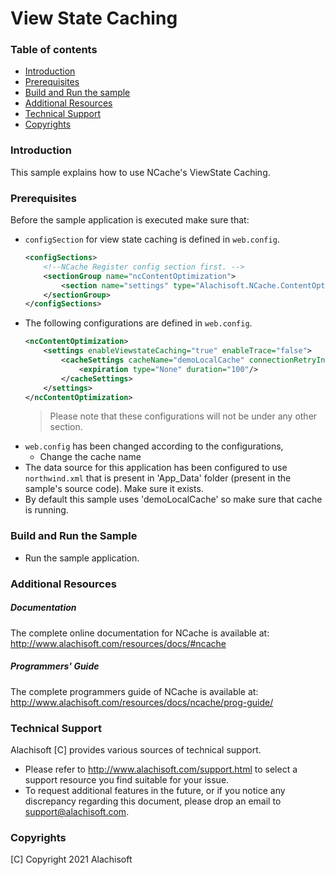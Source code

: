 # View State Caching

### Table of contents

* [Introduction](#introduction)
* [Prerequisites](#prerequisites)
* [Build and Run the sample](#build-and-run-the-sample)
* [Additional Resources](#additional-resources)
* [Technical Support](#technical-support)
* [Copyrights](#copyrights)

### Introduction

This sample explains how to use NCache's ViewState Caching. 

### Prerequisites

Before the sample application is executed make sure that:

- `configSection` for view state caching is defined in `web.config`.
    ```xml
	<configSections>
		<!--NCache Register config section first. -->
		<sectionGroup name="ncContentOptimization">
			<section name="settings" type="Alachisoft.NCache.ContentOptimization.Configurations.ContentSettings" allowLocation="true" allowDefinition="Everywhere"/>
        </sectionGroup>
    </configSections>
    ```
- The following configurations are defined in `web.config`.
	```xml
    <ncContentOptimization>
    	<settings enableViewstateCaching="true" enableTrace="false">
        	<cacheSettings cacheName="demoLocalCache" connectionRetryInterval="300">
            	<expiration type="None" duration="100"/>
            </cacheSettings>
        </settings>
    </ncContentOptimization>
    ```
    > Please note that these configurations will not be under any other section.
- `web.config` has been changed according to the configurations, 
	- Change the cache name
- The data source for this application has been configured to use `northwind.xml` that is present in 'App_Data' folder (present in the sample's source code). Make sure it exists.
- By default this sample uses 'demoLocalCache' so make sure that cache is running. 

### Build and Run the Sample
    
- Run the sample application.

### Additional Resources

##### Documentation
The complete online documentation for NCache is available at:
http://www.alachisoft.com/resources/docs/#ncache

##### Programmers' Guide
The complete programmers guide of NCache is available at:
http://www.alachisoft.com/resources/docs/ncache/prog-guide/

### Technical Support

Alachisoft [C] provides various sources of technical support. 

- Please refer to http://www.alachisoft.com/support.html to select a support resource you find suitable for your issue.
- To request additional features in the future, or if you notice any discrepancy regarding this document, please drop an email to [support@alachisoft.com](mailto:support@alachisoft.com).

### Copyrights

[C] Copyright 2021 Alachisoft 